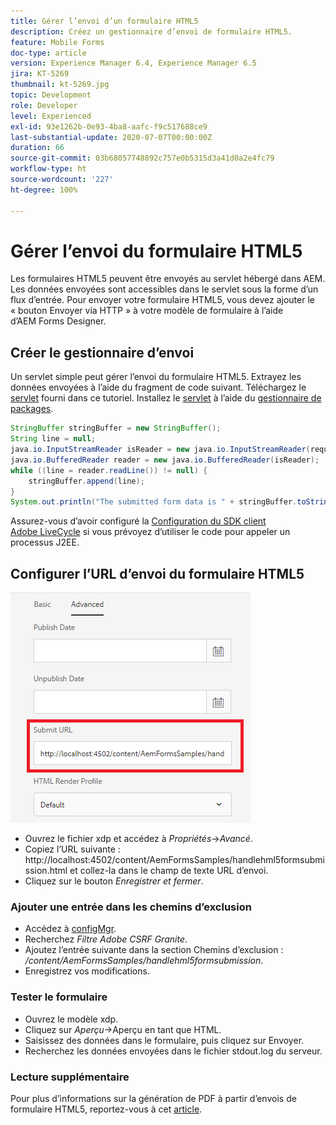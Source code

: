 ```yaml
---
title: Gérer l’envoi d’un formulaire HTML5
description: Créez un gestionnaire d’envoi de formulaire HTML5.
feature: Mobile Forms
doc-type: article
version: Experience Manager 6.4, Experience Manager 6.5
jira: KT-5269
thumbnail: kt-5269.jpg
topic: Development
role: Developer
level: Experienced
exl-id: 93e1262b-0e93-4ba8-aafc-f9c517688ce9
last-substantial-update: 2020-07-07T00:00:00Z
duration: 66
source-git-commit: 03b68057748892c757e0b5315d3a41d0a2e4fc79
workflow-type: ht
source-wordcount: '227'
ht-degree: 100%

---
```



# Gérer l’envoi du formulaire HTML5

Les formulaires HTML5 peuvent être envoyés au servlet hébergé dans AEM. Les données envoyées sont accessibles dans le servlet sous la forme d’un flux d’entrée. Pour envoyer votre formulaire HTML5, vous devez ajouter le « bouton Envoyer via HTTP » à votre modèle de formulaire à l’aide d’AEM Forms Designer.

## Créer le gestionnaire d’envoi

Un servlet simple peut gérer l’envoi du formulaire HTML5. Extrayez les données envoyées à l’aide du fragment de code suivant. Téléchargez le [servlet](assets/html5-submit-handler.zip) fourni dans ce tutoriel. Installez le [servlet](assets/html5-submit-handler.zip) à l’aide du [gestionnaire de packages](http://localhost:4502/crx/packmgr/index.jsp).

```java
StringBuffer stringBuffer = new StringBuffer();
String line = null;
java.io.InputStreamReader isReader = new java.io.InputStreamReader(request.getInputStream(), "UTF-8");
java.io.BufferedReader reader = new java.io.BufferedReader(isReader);
while ((line = reader.readLine()) != null) {
    stringBuffer.append(line);
}
System.out.println("The submitted form data is " + stringBuffer.toString());
```

Assurez-vous d’avoir configuré la [Configuration du SDK client Adobe LiveCycle](https://helpx.adobe.com/fr/aem-forms/6/submit-form-data-livecycle-process.html) si vous prévoyez d’utiliser le code pour appeler un processus J2EE.

## Configurer l’URL d’envoi du formulaire HTML5

![Envoyer l’URL](assets/submit-url.PNG)

- Ouvrez le fichier xdp et accédez à _Propriétés_->_Avancé_.
- Copiez l’URL suivante : http://localhost:4502/content/AemFormsSamples/handlehml5formsubmission.html et collez-la dans le champ de texte URL d’envoi.
- Cliquez sur le bouton _Enregistrer et fermer_.

### Ajouter une entrée dans les chemins d’exclusion

- Accédez à [configMgr](http://localhost:4502/system/console/configMgr).
- Recherchez _Filtre Adobe CSRF Granite_.
- Ajoutez l’entrée suivante dans la section Chemins d’exclusion : _/content/AemFormsSamples/handlehml5formsubmission_.
- Enregistrez vos modifications.

### Tester le formulaire

- Ouvrez le modèle xdp.
- Cliquez sur _Aperçu_->Aperçu en tant que HTML.
- Saisissez des données dans le formulaire, puis cliquez sur Envoyer.
- Recherchez les données envoyées dans le fichier stdout.log du serveur.

### Lecture supplémentaire

Pour plus d’informations sur la génération de PDF à partir d’envois de formulaire HTML5, reportez-vous à cet [article](https://experienceleague.adobe.com/docs/experience-manager-learn/forms/document-services/generate-pdf-from-mobile-form-submission-article.html?lang=fr).

